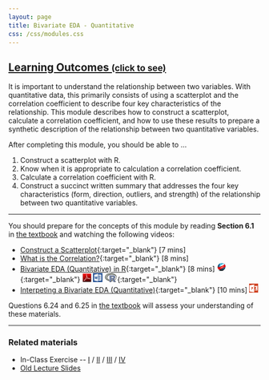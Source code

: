 ```yaml
---
layout: page
title: Bivariate EDA - Quantitative
css: /css/modules.css
---
```


<div class="panel-group-ILOs">
  <div class="panel panel-default">
    <div class="panel-heading">
      <h2 class="panel-title">
        <a data-toggle="collapse" href="#ILOs">Learning Outcomes <small>(click to see)</small></a>
      </h2>
    </div>
    <div id="ILOs" class="panel-collapse collapse">
      <div class="panel-body">
It is important to understand the relationship between two variables.  With quantitative data, this primarily consists of using a scatterplot and the correlation coefficient to describe four key characteristics of the relationship.  This module describes how to construct a scatterplot, calculate a correlation coefficient, and how to use these results to prepare a synthetic description of the relationship between two quantitative variables.

<p>After completing this module, you should be able to ...</p>

<ol>
  <li>Construct a scatterplot with R.</li>
  <li>Know when it is appropriate to calculation a correlation coefficient.</li>
  <li>Calculate a correlation coefficient with R.</li>
  <li>Construct a succinct written summary that addresses the four key characteristics (form, direction, outliers, and strength) of the relationship between two quantitative variables.</li>
</ol>
      </div>
    </div>
  </div>
</div>

----

You should prepare for the concepts of this module by reading **Section 6.1** in [the textbook](../../book/) and watching the following videos:

* [Construct a Scatterplot](https://www.youtube.com/v/yXmz922K9Ks?version=3&autoplay=1){:target="_blank"} [7 mins]
* [What is the Correlation?](https://www.youtube.com/v/PtYVrF_WT3A?version=3&start=32&autoplay=1){:target="_blank"} [8 mins]
* [Bivariate EDA (Quantitative) in R](https://vimeo.com/user45324800/biveda-quant){:target="_blank"} [8 mins] [![Web](../../img/web.png)](RHO.html){:target="_blank"}  [![PDF](../../img/pdf.png)](RHO.pdf) [![MSWord](../../img/word.png)](RHO.docx)  [![R](../../img/Rlogo.png)](RHO.R){:target="_blank"}
* [Interpeting a Bivariate EDA (Quantitative)](https://vimeo.com/user45324800/beda-quantsum){:target="_blank"} [10 mins]  [![PowerPoint](../../img/ppt.png)](PPT.pptx)

Questions 6.24 and 6.25 in [the textbook](../../book/) will assess your understanding of these materials.

----

### Related materials

* In-Class Exercise -- [I](CE1.html) / [II](CE2.html) / [III](CE3.html) / [IV](CE4.html)
* [Old Lecture Slides](PPT_old.pptx)
